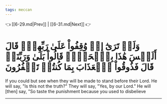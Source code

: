 ```yaml
---
tags: meccan
---
```


👈 [[6-29.md|Prev]] | [[6-31.md|Next]] 👉

# وَلَوۡ تَرَىٰٓ إِذۡ وُقِفُواْ عَلَىٰ رَبِّهِمۡۚ قَالَ أَلَيۡسَ هَٰذَا بِٱلۡحَقِّۚ قَالُواْ بَلَىٰ وَرَبِّنَاۚ قَالَ فَذُوقُواْ ٱلۡعَذَابَ بِمَا كُنتُمۡ تَكۡفُرُونَ

If you could but see when they will be made to stand before their Lord. He will say, "Is this not the truth?" They will say, "Yes, by our Lord." He will [then] say, "So taste the punishment because you used to disbelieve

---

